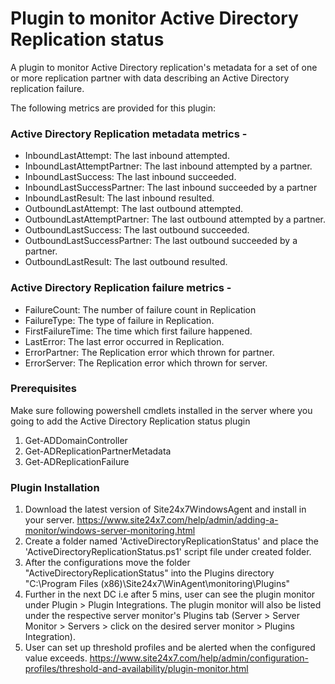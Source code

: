 Plugin to monitor Active Directory Replication status
===========

A plugin to monitor Active Directory replication's metadata for a set of one or more replication partner with data 
describing an Active Directory replication failure.

The following metrics are provided for this plugin:
### Active Directory Replication metadata metrics -
* InboundLastAttempt: The last inbound attempted.
* InboundLastAttemptPartner: The last inbound attempted by a partner.
* InboundLastSuccess: The last inbound succeeded.
* InboundLastSuccessPartner: The last inbound succeeded by a partner
* InboundLastResult: The last inbound resulted.
* OutboundLastAttempt: The last outbound attempted.
* OutboundLastAttemptPartner: The last outbound attempted by a partner.
* OutboundLastSuccess: The last outbound succeeded.
* OutboundLastSuccessPartner: The last outbound succeeded by a partner.
* OutboundLastResult: The last outbound resulted.

### Active Directory Replication failure metrics - 
* FailureCount: The number of failure count in Replication
* FailureType: The type of failure in Replication.
* FirstFailureTime: The time which first failure happened.
* LastError: The last error occurred in Replication.
* ErrorPartner: The Replication error which thrown for partner.
* ErrorServer: The Replication error which thrown for server.

### Prerequisites 
Make sure following powershell cmdlets installed in the server where you going to add the Active Directory Replication status plugin
1. Get-ADDomainController
2. Get-ADReplicationPartnerMetadata
3. Get-ADReplicationFailure

### Plugin Installation
1. Download the latest version of Site24x7WindowsAgent and install in your server. 
    https://www.site24x7.com/help/admin/adding-a-monitor/windows-server-monitoring.html
2. Create a folder named 'ActiveDirectoryReplicationStatus' and place the 'ActiveDirectoryReplicationStatus.ps1' script file under created folder.
3. After the configurations move the folder "ActiveDirectoryReplicationStatus" into the Plugins directory "C:\Program Files (x86)\Site24x7\WinAgent\monitoring\Plugins"
4. Further in the next DC i.e after 5 mins, user can see the plugin monitor under Plugin > Plugin Integrations. The plugin monitor will also be listed under the respective server monitor's Plugins tab (Server > Server Monitor > Servers > click on the desired server monitor > Plugins Integration). 
6. User can set up threshold profiles and be alerted when the configured value exceeds.
    https://www.site24x7.com/help/admin/configuration-profiles/threshold-and-availability/plugin-monitor.html



